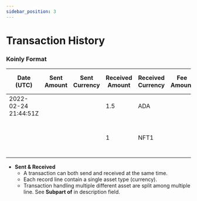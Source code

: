 ```yaml
---
sidebar_position: 3
---
```


# Transaction History

### Koinly Format

| Date (UTC)           | Sent Amount | Sent Currency | Received Amount  | Received Currency | Fee Amount | Fee Currency | Net Worth Amount | Net Worth Currency | Label | Description                                                             | TxHash                        |
|----------------------|-------------|---------------|------------------|-------------------|------------|--------------|------------------|--------------------|-------|-------------------------------------------------------------------------|-------------------------------|
| 2022-02-24 21:44:51Z |             |               | 1.5              | ADA               |            |              | 19.73            | USD                |       | MINTING/BURNING                                                         | 0db4c895a900...               |
|                      |             |               | 1                | NFT1              |            |              |                  |                    |       | NFT1 = SpaceBud314 [asset1j025...] (Subpart of txHash: 0db4c895a900...) | (SpaceBud314)0db4c895a900...  |

- **Sent & Received**
    - A transaction can both send and received at the same time.
    - Each record line contain a single asset type (currency).
    - Transaction handling multiple different asset are split among multiple line. See **Subpart of** in description field.
